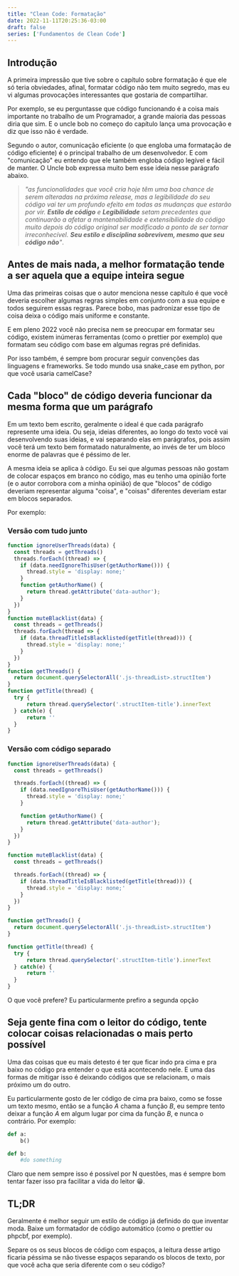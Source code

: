 ```yaml
---
title: "Clean Code: Formatação"
date: 2022-11-11T20:25:36-03:00
draft: false
series: ['Fundamentos de Clean Code']
---
```


## Introdução
A primeira impressão que tive sobre o capítulo sobre formatação é que ele só teria obviedades, afinal, formatar código não tem muito segredo, mas eu vi algumas provocações interessantes que gostaria de compartilhar.

Por exemplo, se eu perguntasse que código funcionando é a coisa mais importante no trabalho de um Programador, a grande maioria das pessoas diria que sim. E o uncle bob no começo do capítulo lança uma provocação e diz que isso não é verdade.

Segundo o autor, comunicação eficiente (o que engloba uma formatação de código eficiente) é o principal trabalho de um desenvolvedor. E com "comunicação" eu entendo que ele também engloba código legível e fácil de manter. O Uncle bob expressa muito bem esse ideia nesse parágrafo abaixo.

>*"as funcionalidades que você cria hoje têm uma boa chance de serem alteradas na próxima release, mas a legibilidade do seu código vai ter um profundo efeito em todas as mudanças que estarão por vir. **Estilo de código** e **Legibilidade** setam precedentes que continuarão a afetar a mantenabilidade e extensibilidade do código muito depois do código original ser modificado a ponto de ser tornar irreconhecível. **Seu estilo e disciplina sobrevivem, mesmo que seu código não**"*.

## Antes de mais nada, a melhor formatação tende a ser aquela que a equipe inteira segue
Uma das primeiras coisas que o autor menciona nesse capítulo é que você deveria escolher algumas regras simples em conjunto com a sua equipe e todos seguirem essas regras. Parece bobo, mas padronizar esse tipo de coisa deixa o código mais uniforme e constante.

E em pleno 2022 você não precisa nem se preocupar em formatar seu código, existem inúmeras ferramentas (como o prettier por exemplo) que formatam seu código com base em algumas regras pré definidas.

Por isso também, é sempre bom procurar seguir convenções das linguagens e frameworks. Se todo mundo usa snake_case em python, por que você usaria camelCase?

## Cada "bloco" de código deveria funcionar da mesma forma que um parágrafo
Em um texto bem escrito, geralmente o ideal é que cada parágrafo represente uma ideia. Ou seja, ideias diferentes, ao longo do texto você vai desenvolvendo suas ideias, e vai separando elas em parágrafos, pois assim você terá um texto bem formatado naturalmente, ao invés de ter um bloco enorme de palavras que é péssimo de ler.

A mesma ideia se aplica à código. Eu sei que algumas pessoas não gostam de colocar espaços em branco no código, mas eu tenho uma opinião forte (e o autor corrobora com a minha opinião) de que "blocos" de código deveriam representar alguma "coisa", e "coisas" diferentes deveriam estar em blocos separados.

Por exemplo:

### Versão com tudo junto
```javascript
function ignoreUserThreads(data) {
  const threads = getThreads()
  threads.forEach((thread) => {
    if (data.needIgnoreThisUser(getAuthorName())) {
      thread.style = 'display: none;'
    }
    function getAuthorName() {
      return thread.getAttribute('data-author');
    }
  })
}
function muteBlacklist(data) {
  const threads = getThreads()
  threads.forEach(thread => {
    if (data.threadTitleIsBlacklisted(getTitle(thread))) {
      thread.style = 'display: none;'
    }
  })
}
function getThreads() {
  return document.querySelectorAll('.js-threadList>.structItem')
}
function getTitle(thread) {
  try {
      return thread.querySelector('.structItem-title').innerText
  } catch(e) {
      return ''
  }
}
```

### Versão com código separado
```javascript
function ignoreUserThreads(data) {
  const threads = getThreads()

  threads.forEach((thread) => {
    if (data.needIgnoreThisUser(getAuthorName())) {
      thread.style = 'display: none;'
    }

    function getAuthorName() {
      return thread.getAttribute('data-author');
    }
  })
}

function muteBlacklist(data) {
  const threads = getThreads()

  threads.forEach((thread) => {
    if (data.threadTitleIsBlacklisted(getTitle(thread))) {
      thread.style = 'display: none;'
    }
  })
}

function getThreads() {
  return document.querySelectorAll('.js-threadList>.structItem')
}

function getTitle(thread) {
  try {
      return thread.querySelector('.structItem-title').innerText
  } catch(e) {
      return ''
  }
}
```
O que você prefere? Eu particularmente prefiro a segunda opção

## Seja gente fina com o leitor do código, tente colocar coisas relacionadas o mais perto possível
Uma das coisas que eu mais detesto é ter que ficar indo pra cima e pra baixo no código pra entender o que está acontecendo nele. E uma das formas de mitigar isso é deixando códigos que se relacionam, o mais próximo um do outro.

Eu particularmente gosto de ler código de cima pra baixo, como se fosse um texto mesmo, então se a função *A* chama a função *B*, eu sempre tento deixar a função *A* em algum lugar por cima da função *B*, e nunca o contrário. Por exemplo:


```python
def a:
    b()

def b:
    #do something
```

Claro que nem sempre isso é possível por N questões, mas é sempre bom tentar fazer isso pra facilitar a vida do leitor 😁.

## TL;DR
Geralmente é melhor seguir um estilo de código já definido do que inventar moda. Baixe um formatador de código automático (como o prettier ou phpcbf, por exemplo).

Separe os os seus blocos de código com espaços, a leitura desse artigo ficaria péssima se não tivesse espaços separando os blocos de texto, por que você acha que seria diferente com o seu código?

